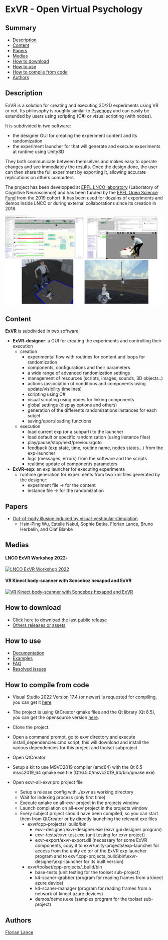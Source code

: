 # ExVR - Open Virtual Psychology

## Summary

* [Description](#description)
* [Content](#content)
* [Papers](#papers)
* [Medias](#medias)
* [How to download](#how-to-download)
* [How to use](#how-to-use)
* [How to compile from code](#how-to-compile-from-code)
* [Authors](#authors)

## Description

ExVR is a solution for creating and executing 3D/2D experiments using VR or not. Its philosophy is roughly similar to [Psychopy](https://www.psychopy.org/) and can easily be extended by users using scripting (C#) or visual scripting (with nodes).

It is subdivided in two software: 
  *	the designer GUI for creating the experiment content and its randomization
  *	the experiment launcher for that will generate and execute experiments at runtime using Unity3D

They both communicate between themselves and makes easy to operate changes and see immediately the results.
Once the design done, the user can then share the full experiment by exporting it, allowing accurate replications on others computers.

The project has been developped at [EPFL LNCO laboratory](https://www.epfl.ch/labs/lnco/) (Laboratory of Cognitive Neuroscience) and has been funded by the [EPFL Open Science Fund](https://www.epfl.ch/research/open-science/in-practice/open-science-fund/) from the 2019 cohort. It has been used for dozains of experiments and demos inside LNCO or during external collaborations since its creation in 2018.

<p float="center">
  <img src="captures/4-panel.png" width="800" />
</p>

## Content

**ExVR** is subdivided in two software:
* **ExVR-designer**: a GUI for creating the experiments and controlling their execution
  * creation
    * experimental flow with routines for content and loops for randomization
    * components, configurations and their parameters
    * a wide range of advanced randomization settings
    * management of resources (scripts, images, sounds, 3D objects..)
    * actions (association of conditions and components using update/visibility timelines)   
    * scripting using C#
    * visual scripting using nodes for linking components
    * global settings (display options and others)
    * generation of the differents randomizations instances for each subjet
    * saving/eport/loading functions
  * execution
    * load current exp (or a subpart) to the launcher
    * load default or specific randomization (using instance files)
    * play/pause/stop/next/previous/goto
    * feedback (exp state, time, routine name, nodes states...) from the exp-launcher
    * logs (messages, errors) from the software and the scripts
    * realtime update of components parameters
* **ExVR-exp**: an exp launcher for executing experiments
  * runtime generation for experiments from two xml files generated by the designer:
    * experiment file -> for the content
    * instance file  -> for the randomization

## Papers

* [Out-of-body illusion induced by visual-vestibular stimulation](https://www.cell.com/iscience/fulltext/S2589-0042(23)02624-X?_returnURL=https%3A%2F%2Flinkinghub.elsevier.com%2Fretrieve%2Fpii%2FS258900422302624X%3Fshowall%3Dtrue)
  * Hsin-Ping Wu, Estelle Nakul, Sophie Betka, Florian Lance, Bruno Herbelin, and Olaf Blanke

## Medias

#### LNCO ExVR Workshop 2022:

[![LNCO ExVR Workshop 2022](http://img.youtube.com/vi/0CLKMm5fcws/0.jpg)](https://www.youtube.com/watch?v=0CLKMm5fcws)

####  VR Kinect body-scanner with Sonceboz hexapod and ExVR
 
[![VR Kinect body-scanner with Sonceboz hexapod and ExVR](http://img.youtube.com/vi/xDFSsHesGck/0.jpg)](https://www.youtube.com/watch?v=xDFSsHesGck)  

## How to download

* [Click here to download the last public release](https://github.com/BlankeLab/ExVR/releases/download/1.0b6/exvr-designer-1.0b6.zip)
* [Others releases or assets](https://github.com/BlankeLab/ExVR/releases)

## How to use

* [Documentation](cpp-projects/_build/bin/exvr-designer/data/documentation/doc_general.md)
* [Examples](cpp-projects/_build/bin/exvr-designer/data/experiments/examples/doc_examples.md)
* [FAQ](cpp-projects/_build/bin/exvr-designer/data/documentation/faq.md)
* [Resolved issues](https://github.com/BlankeLab/ExVR/issues?q=is%3Aissue+is%3Aclosed)

## How to compile from code

 * Visual Studio 2022 Version 17.4 (or newer) is requested for compiling, you can get it [here](
https://visualstudio.microsoft.com/vs/community/). 

 * The project is using QtCreator qmake files and the Qt library (Qt 6.5), you can get the opensource version [here](https://www.qt.io/download-thank-you).

 * Clone the project.
 * Open a command prompt, go to exvr directory and execute install_dependencies.cmd script, this will download and install the various dependencies for this project and toolset subproject
 * Open QtCreator
 * Setup a kit to use MSVC2019 compiler (amd64) with the Qt 6.5 msvc2019_64 qmake exe file (Qt/6.5.0/msvc2019_64/bin/qmake.exe)
 * Open exvr-all-exvr.pro project file
    * Setup a release config with ./exvr as working directory
    * Wait for indexing process (only first time)
    * Execute qmake on all-exvr project in the projects window
    * Launch compilation on all-exvr project in the projects window
    * Every subject project should have been compiled, so you can start them from QtCreator or by directly launching the relevant exe files
       * exvr/cpp-projects/_build/bin
          * exvr-designer/exvr-designer.exe (exvr gui designer program)
          * exvr-tests/exvr-test.exe (unit testing for exvr project)
          * exvr-export/exvr-export.dll (necessary for some ExVR components, copy it to exvr\unity-projects\exp-launcher for access from the unity editor of the ExVR exp launcher program and to exvr\cpp-projects\_build\bin\exvr-designer\exp-launcher for its built version)
       * exvr/toolset/cpp-projects/_build/bin
          * base-tests (unit testing for the toolset sub-project)
          * k4-scaner-grabber (program for reading frames from a kinect azure device)
          * k4-scaner-manager (program for reading frames from a network of kinect azure devices)
          * demos/demos.exe (samples program for the toolset sub-project)              

## Authors

[Florian Lance](https://www.linkedin.com/in/florian-lance/)
